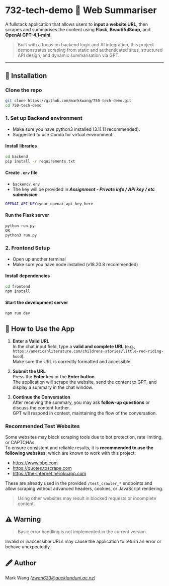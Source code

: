 # 732-tech-demo **🧠 Web Summariser**

A fullstack application that allows users to **input a website URL**, then scrapes and summarises the content using **Flask**, **BeautifulSoup**, and **OpenAI GPT-4.1-mini**.

> Built with a focus on backend logic and AI integration, this project demonstrates scraping from static and authenticated sites, structured API design, and dynamic summarisation via GPT.

---

## 🔧 Installation

### Clone the repo

```bash
git clone https://github.com/markkwang/750-tech-demo.git
cd 750-tech-demo
```

### 1. Set up Backend environment

- Make sure you have python3 installed (3.11.11 recommended).
- Suggested to use Conda for virtual environment.

#### Install libraries

```bash
cd backend
pip install -r requirements.txt
```

#### Create `.env` file

- `backend/.env`
- The key will be provided in **_Assignment - Private info / API key / etc submission_**

```bash
OPENAI_API_KEY=your_openai_api_key_here
```

#### Run the Flask server

```bash
python run.py
OR
python3 run.py
```

### 2. Frontend Setup

- Open up another terminal
- Make sure you have node installed (v18.20.8 recommended)

#### Install dependencies

```bash
cd frontend
npm install
```

#### Start the development server

```bash
npm run dev
```

## 📝 How to Use the App

1. **Enter a Valid URL**  
   In the chat input field, type a **valid and complete URL** (e.g.,  
   `https://americanliterature.com/childrens-stories/little-red-riding-hood`).  
   Make sure the URL is correctly formatted and accessible.

2. **Submit the URL**  
   Press the **Enter** key or the **Enter button**.  
   The application will scrape the website, send the content to GPT, and display a summary in the chat window.

3. **Continue the Conversation**  
   After receiving the summary, you may ask **follow-up questions** or discuss the content further.  
   GPT will respond in context, maintaining the flow of the conversation.

### Recommended Test Websites

Some websites may block scraping tools due to bot protection, rate limiting, or CAPTCHAs.  
To ensure consistent and reliable results, it is **recommended to use the following websites**, which are known to work with this project:

- https://www.bbc.com
- https://quotes.toscrape.com
- https://the-internet.herokuapp.com

These are already used in the provided `/test_crawler_*` endpoints and allow scraping without advanced headers, cookies, or JavaScript rendering.

> Using other websites may result in blocked requests or incomplete content.

## ⚠️ Warning

> Basic error handling is not implemented in the current version.

Invalid or inaccessible URLs may cause the application to return an error or behave unexpectedly.

## 🖋️ Author

Mark Wang _(zwan633@aucklanduni.ac.nz)_
